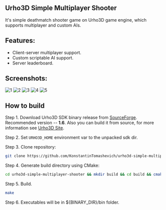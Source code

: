 ## Urho3D Simple Multiplayer Shooter
It's simple deathmatch shooter game on Urho3D game engine, which supports multiplayer and custom AIs.

## Features:
* Client-server multiplayer support.
* Custom scriptable AI support.
* Server leaderboard.

## Screenshots:
![1](https://s30.postimg.org/hxgjgbs8h/image.png)
![2](https://s7.postimg.org/tyiiums4r/image.png)
![3](https://s30.postimg.org/bl1e6hp69/image.png)
![4](https://s30.postimg.org/uen73hne9/image.png)
![5](https://s30.postimg.org/tqeckjooh/image.png)

## How to build
Step 1. Download Urho3D SDK binary release from [SourceForge](https://sourceforge.net/projects/urho3d/files/Urho3D/). Recommended version -- **1.6**. Also you can build it from source, for more information see [Urho3D Site](https://urho3d.github.io).

Step 2. Set `URHO3D_HOME` environment var to the unpacked sdk dir.

Step 3. Clone repository:
```bash
git clone https://github.com/KonstantinTomashevich/urho3d-simple-multiplayer-shooter.git
```
Step 4. Generate build directory using CMake:
```bash
cd urho3d-simple-multiplayer-shooter && mkdir build && cd build && cmake ..
```
Step 5. Build.
```bash
make
```
Step 6. Executables will be in ${BINARY_DIR}/bin folder.

